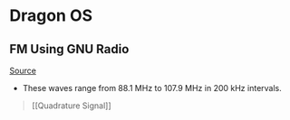 # Dragon OS 

## FM Using GNU Radio 
[Source](https://support.pervices.com/tutorials/pvt-1/)
-  These waves range from 88.1 MHz to 107.9 MHz in 200 kHz intervals.

> [[Quadrature Signal]]